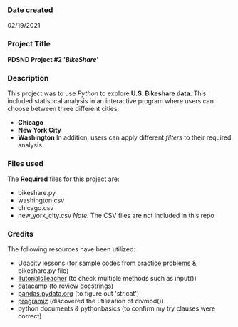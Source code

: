 ### Date created
02/19/2021

### Project Title
**PDSND Project #2 '*BikeShare*'**

### Description
This project was to use *Python* to explore **U.S. Bikeshare data**. This included statistical analysis in an interactive program where users can choose between three different cities:
* **Chicago**
* **New York City**
* **Washington**
In addition, users can apply different *filters* to their required analysis.

### Files used
The **Required** files for this project are:
* bikeshare.py
* washington.csv
* chicago.csv
* new_york_city.csv
*Note:* The CSV files are not included in this repo

### Credits
The following resources have been utilized:
* Udacity lessons (for sample codes from practice problems & bikeshare.py file)
* [TutorialsTeacher](https://www.tutorialsteacher.com/) (to check multiple methods such as input())
* [datacamp](https://www.datacamp.com/) (to review docstrings)
* [pandas.pydata.org](https://pandas.pydata.org/) (to figure out 'str.cat')
* [programiz](https://www.programiz.com/) (discovered the utilization of divmod())
* python documents & pythonbasics (to confirm my try clauses were correct)

